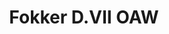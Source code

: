 ---
title: "Fokker D.VII OAW"
price: 2030.00 
desc: "WEEKEND EDITION, Fokker D.VII OAW, razmera: 1/48"
img_path: "/assets/img/84155.jpg"
brand: AMMO
available: true
special_offer: false
new: false
soon: false
cat: "Plasticne-Makete"
subcat: "PM-EDUARD"
subsubcat: ""
sifra: "84155"
---